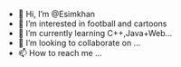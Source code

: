 - 👋 Hi, I’m @Esimkhan
- 👀 I’m interested in football and cartoons
- 🌱 I’m currently learning C++,Java+Web...
- 💞️ I’m looking to collaborate on ...
- 📫 How to reach me ...

<!---
Esimkhan/Esimkhan is a ✨ special ✨ repository because its `README.md` (this file) appears on your GitHub profile.
You can click the Preview link to take a look at your changes.
--->
